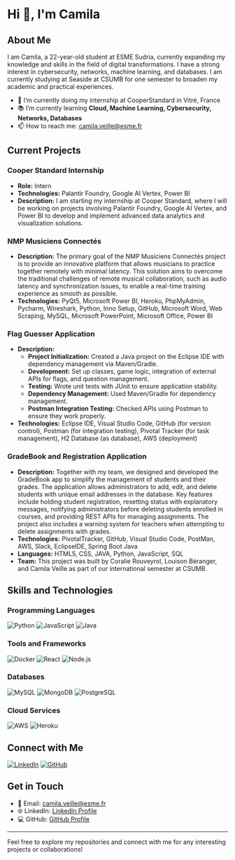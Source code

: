 # Hi 👋, I'm Camila

## About Me
I am Camila, a 22-year-old student at ESME Sudria, currently expanding my knowledge and skills in the field of digital transformations. I have a strong interest in cybersecurity, networks, machine learning, and databases. I am currently studying at Seaside at CSUMB for one semester to broaden my academic and practical experiences.

- 🌟 I’m currently doing my internship at CooperStandard in Vitré, France
- 📚 I’m currently learning **Cloud, Machine Learning, Cybersecurity, Networks, Databases**
- 📫 How to reach me: [camila.veille@esme.fr](mailto:camila.veille@esme.fr)

## Current Projects

### Cooper Standard Internship
- **Role:** Intern
- **Technologies:** Palantir Foundry, Google AI Vertex, Power BI
- **Description:** I am starting my internship at Cooper Standard, where I will be working on projects involving Palantir Foundry, Google AI Vertex, and Power BI to develop and implement advanced data analytics and visualization solutions.

### NMP Musiciens Connectés
- **Description:** The primary goal of the NMP Musiciens Connectés project is to provide an innovative platform that allows musicians to practice together remotely with minimal latency. This solution aims to overcome the traditional challenges of remote musical collaboration, such as audio latency and synchronization issues, to enable a real-time training experience as smooth as possible.
- **Technologies:** PyQt5, Microsoft Power BI, Heroku, PhpMyAdmin, Pycharm, Wireshark, Python, Inno Setup, GitHub, Microsoft Word, Web Scraping, MySQL, Microsoft PowerPoint, Microsoft Office, Power BI

### Flag Guesser Application
- **Description:** 
  - **Project Initialization:** Created a Java project on the Eclipse IDE with dependency management via Maven/Gradle.
  - **Development:** Set up classes, game logic, integration of external APIs for flags, and question management.
  - **Testing:** Wrote unit tests with JUnit to ensure application stability.
  - **Dependency Management:** Used Maven/Gradle for dependency management.
  - **Postman Integration Testing:** Checked APIs using Postman to ensure they work properly.
- **Technologies:** Eclipse IDE, Visual Studio Code, GitHub (for version control), Postman (for integration testing), Pivotal Tracker (for task management), H2 Database (as database), AWS (deployment)

### GradeBook and Registration Application
- **Description:** Together with my team, we designed and developed the GradeBook app to simplify the management of students and their grades. The application allows administrators to add, edit, and delete students with unique email addresses in the database. Key features include holding student registration, resetting status with explanatory messages, notifying administrators before deleting students enrolled in courses, and providing REST APIs for managing assignments. The project also includes a warning system for teachers when attempting to delete assignments with grades.
- **Technologies:** PivotalTracker, GitHub, Visual Studio Code, PostMan, AWS, Slack, EclipseIDE, Spring Boot Java
- **Languages:** HTML5, CSS, JAVA, Python, JavaScript, SQL
- **Team:** This project was built by Coralie Rouveyrol, Louison Béranger, and Camila Veille as part of our international semester at CSUMB.

## Skills and Technologies

### Programming Languages
![Python](https://img.shields.io/badge/Python-%2314354C.svg?style=for-the-badge&logo=python&logoColor=white)
![JavaScript](https://img.shields.io/badge/JavaScript-%23323330.svg?style=for-the-badge&logo=javascript&logoColor=%23F7DF1E)
![Java](https://img.shields.io/badge/Java-%23ED8B00.svg?style=for-the-badge&logo=java&logoColor=white)

### Tools and Frameworks
![Docker](https://img.shields.io/badge/Docker-%230db7ed.svg?style=for-the-badge&logo=docker&logoColor=white)
![React](https://img.shields.io/badge/React-%2320232a.svg?style=for-the-badge&logo=react&logoColor=%2361DAFB)
![Node.js](https://img.shields.io/badge/Node.js-%23339933.svg?style=for-the-badge&logo=nodedotjs&logoColor=white)

### Databases
![MySQL](https://img.shields.io/badge/MySQL-%2300f.svg?style=for-the-badge&logo=mysql&logoColor=white)
![MongoDB](https://img.shields.io/badge/MongoDB-%2347A248.svg?style=for-the-badge&logo=mongodb&logoColor=white)
![PostgreSQL](https://img.shields.io/badge/PostgreSQL-%23336791.svg?style=for-the-badge&logo=postgresql&logoColor=white)

### Cloud Services
![AWS](https://img.shields.io/badge/AWS-%23232F3E.svg?style=for-the-badge&logo=amazonaws&logoColor=%23FF9900)
![Heroku](https://img.shields.io/badge/Heroku-%23430098.svg?style=for-the-badge&logo=heroku&logoColor=white)

## Connect with Me

[![LinkedIn](https://img.shields.io/badge/LinkedIn-%230077B5.svg?style=for-the-badge&logo=linkedin&logoColor=white)](https://www.linkedin.com/in/camilavlmd)
[![GitHub](https://img.shields.io/badge/GitHub-%23121011.svg?style=for-the-badge&logo=github&logoColor=white)](https://github.com/cvlmd)

## Get in Touch

- 📧 Email: [camila.veille@esme.fr](mailto:camila.veille@esme.fr)
- 🌐 LinkedIn: [LinkedIn Profile](https://www.linkedin.com/in/camilavlmd)
- 💻 GitHub: [GitHub Profile](https://github.com/cvlmd)

---

Feel free to explore my repositories and connect with me for any interesting projects or collaborations!
